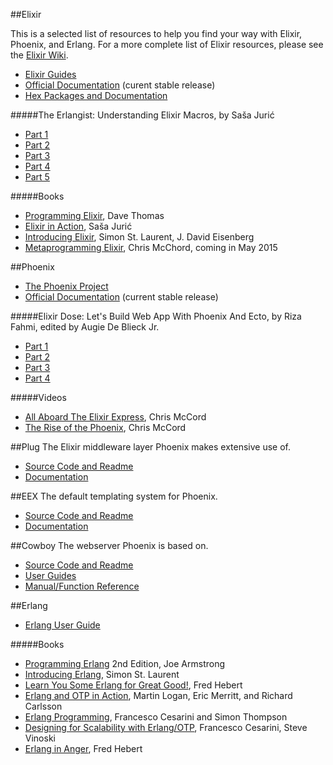 ##Elixir

This is a selected list of resources to help you find your way with Elixir, Phoenix, and Erlang. For a more complete list of Elixir resources, please see the <a href="https://github.com/elixir-lang/elixir/wiki">Elixir Wiki</a>.

- <a href="http://elixir-lang.org/getting_started/1.html">Elixir Guides</a>
- <a href="http://elixir-lang.org/docs/stable/elixir/">Official Documentation</a> (curent stable release)
- <a href="https://hex.pm/">Hex Packages and Documentation</a>

#####The Erlangist: Understanding Elixir Macros, by Saša Jurić
  - <a href="http://www.theerlangelist.com/2014/06/understanding-elixir-macros-part-1.html">Part 1</a>
  - <a href="http://www.theerlangelist.com/2014/06/understanding-elixir-macros-part-2.html">Part 2</a>
  - <a href="http://www.theerlangelist.com/2014/06/understanding-elixir-macros-part-3.html">Part 3</a>
  - <a href="http://www.theerlangelist.com/2014/06/understanding-elixir-macros-part-4.html">Part 4</a>
  - <a href="http://www.theerlangelist.com/2014/06/understanding-elixir-macros-part-5.html">Part 5</a>

#####Books
  - <a href="http://pragprog.com/book/elixir/programming-elixir">Programming Elixir</a>, Dave Thomas
  - <a href="http://www.manning.com/juric/">Elixir in Action</a>, Saša Jurić
  - <a href="http://shop.oreilly.com/product/0636920030584.do">Introducing Elixir</a>, Simon St. Laurent, J. David Eisenberg
  - <a href="https://pragprog.com/book/cmelixir/metaprogramming-elixir">Metaprogramming Elixir</a>, Chris McChord, coming in May 2015

##Phoenix
- <a href="https://github.com/phoenixframework/phoenix">The Phoenix Project</a>
- <a href="http://api.phoenixframework.org/">Official Documentation</a> (current stable release)

#####Elixir Dose: Let's Build Web App With Phoenix And Ecto, by Riza Fahmi, edited by Augie De Blieck Jr.
  - <a href="http://elixirdose.com/post/lets-build-web-app-with-phoenix-and-ecto">Part 1</a>
  - <a href="http://elixirdose.com/post/phoenix-ecto-and-jobs-portal-project-part-2">Part 2</a>
  - <a href="http://elixirdose.com/post/phoenix-ecto-and-jobs-portal-project-part-3">Part 3</a>
  - <a href="http://elixirdose.com/post/phoenix-part-4-registration-and-login">Part 4</a>

#####Videos
  - <a href="http://www.confreaks.com/videos/3488-railsconf-workshop-all-aboard-the-elixir-expresse">All Aboard The Elixir Express</a>, Chris McCord
  - <a href="http://www.confreaks.com/videos/4132-elixirconf2014-rise-of-the-phoenix-building-an-elixir-web-framework">The Rise of the Phoenix</a>, Chris McCord

##Plug
  The Elixir middleware layer Phoenix makes extensive use of.
  - <a href="https://github.com/elixir-lang/plug">Source Code and Readme</a>
  - <a href="http://hexdocs.pm/plug/0.8.1/">Documentation</a>

##EEX
  The default templating system for Phoenix.
  - <a href="https://github.com/elixir-lang/elixir">Source Code and Readme</a>
  - <a href="http://elixir-lang.org/docs/stable/eex/">Documentation</a>

##Cowboy
  The webserver Phoenix is based on.
  - <a href="https://github.com/ninenines/cowboy">Source Code and Readme</a>
  - <a href="http://ninenines.eu/docs/en/cowboy/1.0/guide/">User Guides</a>
  - <a href="http://ninenines.eu/docs/en/cowboy/1.0/manual/">Manual/Function Reference</a>

##Erlang
- <a href="http://www.erlang.org/doc/getting_started/users_guide.html">Erlang User Guide</a>

#####Books
- <a href="http://pragprog.com/book/jaerlang2/programming-erlang">Programming Erlang</a> 2nd Edition, Joe Armstrong
- <a href="http://shop.oreilly.com/product/0636920025818.do">Introducing Erlang</a>, Simon St. Laurent
- <a href="http://www.nostarch.com/erlang">Learn You Some Erlang for Great Good!</a>, Fred Hebert
- <a href="http://www.manning.com/logan/">Erlang and OTP in Action</a>, Martin Logan, Eric Merritt, and Richard Carlsson
- <a href="http://shop.oreilly.com/product/9780596518189.do">Erlang Programming</a>, Francesco Cesarini and Simon Thompson
- <a href="http://shop.oreilly.com/product/0636920024149.do">Designing for Scalability with Erlang/OTP</a>, Francesco Cesarini, Steve Vinoski
- <a href="http://www.erlang-in-anger.com/">Erlang in Anger</a>, Fred Hebert
